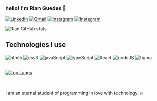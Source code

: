 ### hello! I'm Rian Guedes 👋

[![LinkedIn](https://img.shields.io/badge/LinkedIn-0077B5?style=for-the-badge&logo=linkedin&logoColor=white)](https://www.linkedin.com/in/rianRD0/)
[![Gmail](https://img.shields.io/badge/Gmail-D14836?style=for-the-badge&logo=gmail&logoColor=white)](https://mailto:rianrdx0@gmail.com)
[![Instagram](https://img.shields.io/badge/Instagram-E4405F?style=for-the-badge&logo=instagram&logoColor=white)](https://instagram.com/rian.rd0)
[![Instagram](https://img.shields.io/badge/Vercel-000000?style=for-the-badge&logo=vercel&logoColor=white)](https://vercel.com/rianrd0)

![Rian GitHub stats](https://github-readme-stats.vercel.app/api?username=rianRD0&show_icons=true&theme=synthwave)

## Technologies I use

<div style="display: inline_block">
  <img align="center" alt="html5" src="https://img.shields.io/badge/HTML5-E34F26?style=for-the-badge&logo=html5&logoColor=white" />
  <img align="center" alt="css3" src="https://img.shields.io/badge/CSS3-1572B6?style=for-the-badge&logo=css3&logoColor=white" />
  <img align="center" alt="javaScript" src="https://img.shields.io/badge/JavaScript-F7DF1E?style=for-the-badge&logo=javascript&logoColor=black" />
  <img align="center" alt="typeScript" src="https://img.shields.io/badge/TypeScript-007ACC?style=for-the-badge&logo=typescript&logoColor=white" />
  <img align="center" alt="React" src="https://img.shields.io/badge/React-20232A?style=for-the-badge&logo=react&logoColor=61DAFB" />
  <img align="center" alt="nodeJS" src="https://img.shields.io/badge/Node.js-43853D?style=for-the-badge&logo=node.js&logoColor=white" />
  <img align="center" alt="figma" src="https://img.shields.io/badge/Figma-F24E1E?style=for-the-badge&logo=figma&logoColor=white" />
</div>

<br/>

[![Top Langs](https://github-readme-stats.vercel.app/api/top-langs/?username=rianRD0&layout=compact&theme=synthwave)](https://github.com/anuraghazra/github-readme-stats)

<br/>
<br/>
I am an eternal student of programming in love with technology. 🔥

